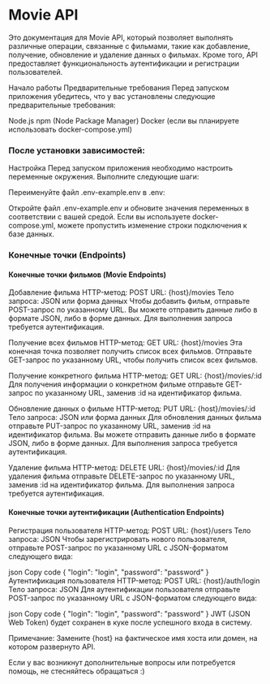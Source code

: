 <h1>Movie API</h1>
Это документация для Movie API, который позволяет выполнять различные операции, связанные с фильмами, такие как добавление, получение, обновление и удаление данных о фильмах. Кроме того, API предоставляет функциональность аутентификации и регистрации пользователей.

Начало работы
Предварительные требования
Перед запуском приложения убедитесь, что у вас установлены следующие предварительные требования:

Node.js
npm (Node Package Manager)
Docker (если вы планируете использовать docker-compose.yml)

<h3>После установки зависимостей:</h3>

Настройка
Перед запуском приложения необходимо настроить переменные окружения. Выполните следующие шаги:

Переименуйте файл .env-example.env в .env:

Откройте файл .env-example.env и обновите значения переменных в соответствии с вашей средой.
Если вы используете docker-compose.yml, можете пропустить изменение строки подключения к базе данных.

<h3>Конечные точки (Endpoints)</h3>
<h4>Конечные точки фильмов (Movie Endpoints)</h4>

Добавление фильма
HTTP-метод: POST
URL: {host}/movies
Тело запроса: JSON или форма данных
Чтобы добавить фильм, отправьте POST-запрос по указанному URL. Вы можете отправить данные либо в формате JSON, либо в форме данных. Для выполнения запроса требуется аутентификация.

Получение всех фильмов
HTTP-метод: GET
URL: {host}/movies
Эта конечная точка позволяет получить список всех фильмов. Отправьте GET-запрос по указанному URL, чтобы получить список всех фильмов.

Получение конкретного фильма
HTTP-метод: GET
URL: {host}/movies/:id
Для получения информации о конкретном фильме отправьте GET-запрос по указанному URL, заменив :id на идентификатор фильма.

Обновление данных о фильме
HTTP-метод: PUT
URL: {host}/movies/:id
Тело запроса: JSON или форма данных
Для обновления данных фильма отправьте PUT-запрос по указанному URL, заменив :id на идентификатор фильма. Вы можете отправить данные либо в формате JSON, либо в форме данных. Для выполнения запроса требуется аутентификация.

Удаление фильма
HTTP-метод: DELETE
URL: {host}/movies/:id
Для удаления фильма отправьте DELETE-запрос по указанному URL, заменив :id на идентификатор фильма. Для выполнения запроса требуется аутентификация.

<h4>Конечные точки аутентификации (Authentication Endpoints)</h4>
Регистрация пользователя
HTTP-метод: POST
URL: {host}/users
Тело запроса: JSON
Чтобы зарегистрировать нового пользователя, отправьте POST-запрос по указанному URL с JSON-форматом следующего вида:

json
Copy code
{
"login": "login",
"password": "password"
}
Аутентификация пользователя
HTTP-метод: POST
URL: {host}/auth/login
Тело запроса: JSON
Для аутентификации пользователя отправьте POST-запрос по указанному URL с JSON-форматом следующего вида:

json
Copy code
{
"login": "login",
"password": "password"
}
JWT (JSON Web Token) будет сохранен в куке после успешного входа в систему.

Примечание: Замените {host} на фактическое имя хоста или домен, на котором развернуто API.

Если у вас возникнут дополнительные вопросы или потребуется помощь, не стесняйтесь обращаться :)